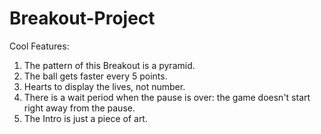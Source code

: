 # Breakout-Project

Cool Features:
1. The pattern of this Breakout is a pyramid.
2. The ball gets faster every 5 points.
3. Hearts to display the lives, not number.
4. There is a wait period when the pause is over: the game doesn't start right away from the pause.
5. The Intro is just a piece of art.
